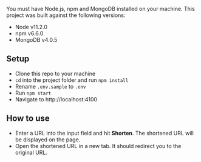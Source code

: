 


You must have Node.js, npm and MongoDB installed on your machine. This project was built against the following versions:

- Node v11.2.0
- npm v6.6.0
- MongoDB v4.0.5

## Setup

- Clone this repo to your machine
- `cd` into the project folder and run `npm install`
- Rename `.env.sample` to `.env`
- Run `npm start`
- Navigate to http://localhost:4100

## How to use

- Enter a URL into the input field and hit **Shorten**. The shortened URL will be displayed on the page.
- Open the shortened URL in a new tab. It should redirect you to the original URL.
